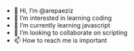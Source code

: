 - 👋 Hi, I’m @arepaeziz
- 👀 I’m interested in learning coding
- 🌱 I’m currently learning javascript
- 💞️ I’m looking to collaborate on scripting
- 📫 How to reach me is important

<!---
arepaeziz/arepaeziz is a ✨ special ✨ repository because its `README.md` (this file) appears on your GitHub profile.
You can click the Preview link to take a look at your changes.
--->
